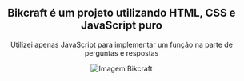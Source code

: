 <div align="center">
  <h2>Bikcraft é um projeto utilizando HTML, CSS e JavaScript puro</h2>
  <p>Utilizei apenas JavaScript para implementar um função na parte de perguntas e respostas</p>
  <img src="![image]https://imgur.com/a/KGFYZwu" alt="Imagem Bikcraft">
</div>
